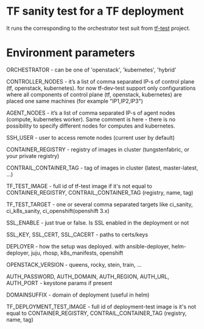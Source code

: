 # TF sanity test for a TF deployment

It runs the corresponding to the orchestrator test suit from [tf-test](https://github.com/opensdn-io/tf-test/tree/master) project.

# Environment parameters

ORCHESTRATOR - can be one of 'openstack', 'kubernetes', 'hybrid'

CONTROLLER_NODES - it’s a list of comma separated IP-s of control plane (tf, openstack, kubernetes). for now tf-dev-test support only configurations where all components of control plane (tf, openstack, kubernetes) are placed one same machines (for example "IP1,IP2,IP3")

AGENT_NODES - it’s a list of comma separated IP-s of agent nodes (compute, kubernetes worker). Same comment is here - there is no possibility to specify different nodes for computes and kubernetes.

SSH_USER - user to access remote nodes (current user by default)

CONTAINER_REGISTRY - registry of images in cluster (tungstenfabric, or your private registry)

CONTRAIL_CONTAINER_TAG - tag of images in cluster (latest, master-latest, ...)

TF_TEST_IMAGE - full id of tf-test image if it's not equal to CONTAINER_REGISTRY, CONTRAIL_CONTAINER_TAG (registry, name, tag)

TF_TEST_TARGET - one or several comma separated targets like ci_sanity, ci_k8s_sanity, ci_openshift(openshift 3.x)

SSL_ENABLE - just true or false. Is SSL enabled in the deployment or not

SSL_KEY, SSL_CERT, SSL_CACERT - paths to certs/keys

DEPLOYER - how the setup was deployed. with ansible-deployer, helm-deployer, juju, rhosp, k8s_manifests, openshift

OPENSTACK_VERSION - queens, rocky, stein, train, …

AUTH_PASSWORD, AUTH_DOMAIN, AUTH_REGION, AUTH_URL, AUTH_PORT - keystone params if present

DOMAINSUFFIX - domain of deployment (useful in helm)

TF_DEPLOYMENT_TEST_IMAGE - full id of deployment-test image is it's not equal to CONTAINER_REGISTRY, CONTRAIL_CONTAINER_TAG (registry, name, tag)
